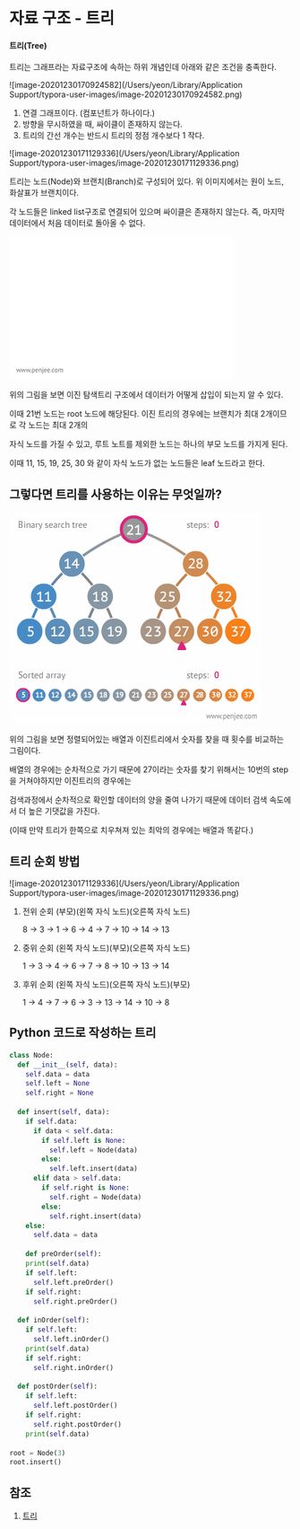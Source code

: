 # 자료 구조 - 트리

#### 트리(Tree)

트리는 그래프라는 자료구조에 속하는 하위 개념인데 아래와 같은 조건을 충족한다.  <br>

![image-20201230170924582](/Users/yeon/Library/Application Support/typora-user-images/image-20201230170924582.png)

1. 연결 그래프이다. (컴포넌트가 하나이다.)
2. 방향을 무시하였을 때, 싸이클이 존재하지 않는다.
3. 트리의 간선 개수는 반드시 트리의 정점 개수보다 1 작다.

![image-20201230171129336](/Users/yeon/Library/Application Support/typora-user-images/image-20201230171129336.png)

트리는 노드(Node)와 브랜치(Branch)로 구성되어 있다. 위 이미지에서는 원이 노드, 화살표가 브랜치이다. <br>

각 노드들은 linked list구조로 연결되어 있으며 싸이클은 존재하지 않는다. 즉, 마지막 데이터에서 처음 데이터로 돌아올 수 없다. <br> 

![](../images/tree1.gif)

위의 그림을 보면 이진 탐색트리 구조에서 데이터가 어떻게 삽입이 되는지 알 수 있다. <br>

이때 21번 노드는 root 노드에 해당된다. 이진 트리의 경우에는 브랜치가 최대 2개이므로 각 노드는 최대 2개의 <br>

자식 노드를 가질 수 있고, 루트 노트를 제외한 노드는 하나의 부모 노드를 가지게 된다. <br>

이때 11, 15, 19,  25, 30 와 같이 자식 노드가 없는 노드들은 leaf 노드라고 한다. <br>



## 그렇다면 트리를 사용하는 이유는 무엇일까?

![](../images/tree.gif)

위의 그림을 보면 정렬되어있는 배열과 이진트리에서 숫자를 찾을 때 횟수를 비교하는 그림이다. <br>

배열의 경우에는 순차적으로 가기 때문에 27이라는 숫자를 찾기 위해서는 10번의 step을 거쳐야하지만 이진트리의 경우에는 <br>

검색과정에서 순차적으로 확인할 데이터의 양을 줄여 나가기 때문에 데이터 검색 속도에서 더 높은 기댓값을 가진다. <br>

(이때 만약 트리가 한쪽으로 치우쳐져 있는 최악의 경우에는 배열과 똑같다.) <br>



## 트리 순회 방법

![image-20201230171129336](/Users/yeon/Library/Application Support/typora-user-images/image-20201230171129336.png)

1. 전위 순회 (부모)(왼쪽 자식 노드)(오른쪽 자식 노드)

   8 → 3 → 1 → 6 → 4 → 7 → 10 → 14 → 13 <br>

2. 중위 순회 (왼쪽 자식 노드)(부모)(오른쪽 자식 노드)

   1 → 3 → 4 → 6 → 7 → 8 → 10 → 13 → 14 <br>

3. 후위 순회 (왼쪽 자식 노드)(오른쪽 자식 노드)(부모)

   1 → 4 → 7 → 6 → 3 → 13 → 14 → 10 → 8 <br>



## Python 코드로 작성하는 트리

```python
class Node:
  def __init__(self, data):
    self.data = data
    self.left = None
    self.right = None
	
  def insert(self, data):
    if self.data: 
      if data < self.data:
        if self.left is None:
          self.left = Node(data)
        else:
          self.left.insert(data)
      elif data > self.data:
        if self.right is None:
          self.right = Node(data)
        else:
          self.right.insert(data)
    else:
      self.data = data

	def preOrder(self):
    print(self.data)
    if self.left:
      self.left.preOrder()
    if self.right:
      self.right.preOrder()
 
  def inOrder(self):
    if self.left:
      self.left.inOrder()
    print(self.data)
   	if self.right:
      self.right.inOrder()
      
  def postOrder(self):
    if self.left:
      self.left.postOrder()
    if self.right:
      self.right.postOrder()
    print(self.data)
    
root = Node(3)
root.insert() 
```



## 참조 

1. [트리](https://jinyes-tistory.tistory.com/13)